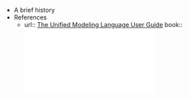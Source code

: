 - A brief history
- References
    - url:: [The Unified Modeling Language User Guide](https://www.goodreads.com/book/show/300666.The_Unified_Modeling_Language_User_Guide)
      book:: ![The Unified Modeling Language User Guide - Grady Booch.pdf](../assets/The_Unified_Modeling_Language_User_Guide_-_Grady_Booch_1686481954358_0.pdf)